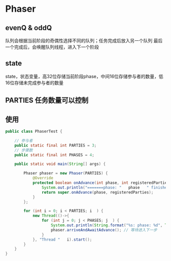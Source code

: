 # Phaser

## evenQ & oddQ
队列会根据当前阶段的奇偶性选择不同的队列；任务完成后放入另一个队列
最后一个完成后，会唤醒队列线程，进入下一个阶段
## state
state，状态变量，高32位存储当前阶段phase，中间16位存储参与者的数量，低16位存储未完成参与者的数量
## PARTIES 任务数量可以控制
## 使用
```java
public class PhaserTest {

    // 参与者
    public static final int PARTIES = 3;
    // 步骤数
    public static final int PHASES = 4;

    public static void main(String[] args) {

        Phaser phaser = new Phaser(PARTIES) {
            @Override
            protected boolean onAdvance(int phase, int registeredParties) {
                System.out.println("=======phase: "   phase   " finished=============");
                return super.onAdvance(phase, registeredParties);
            }
        };

        for (int i = 0; i < PARTIES; i  ) {
            new Thread(()->{
                for (int j = 0; j < PHASES; j  ) {
                    System.out.println(String.format("%s: phase: %d", Thread.currentThread().getName(), j));
                    phaser.arriveAndAwaitAdvance(); // 等待进入下一步
                }
            }, "Thread "   i).start();
        }
    }
}

```

